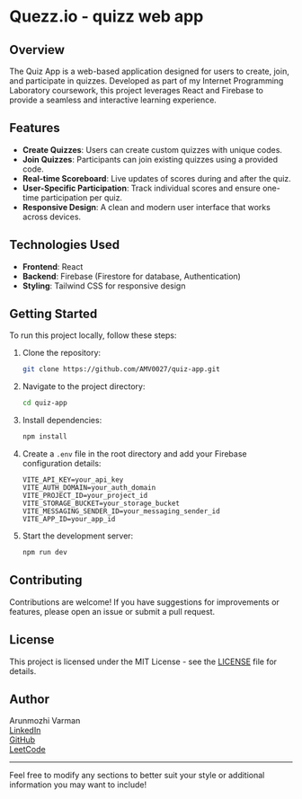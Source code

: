 # Quezz.io - quizz web app

## Overview

The Quiz App is a web-based application designed for users to create, join, and participate in quizzes. Developed as part of my Internet Programming Laboratory coursework, this project leverages React and Firebase to provide a seamless and interactive learning experience.

## Features

- **Create Quizzes**: Users can create custom quizzes with unique codes.
- **Join Quizzes**: Participants can join existing quizzes using a provided code.
- **Real-time Scoreboard**: Live updates of scores during and after the quiz.
- **User-Specific Participation**: Track individual scores and ensure one-time participation per quiz.
- **Responsive Design**: A clean and modern user interface that works across devices.

## Technologies Used

- **Frontend**: React
- **Backend**: Firebase (Firestore for database, Authentication)
- **Styling**: Tailwind CSS for responsive design

## Getting Started

To run this project locally, follow these steps:

1. Clone the repository:
   ```bash
   git clone https://github.com/AMV0027/quiz-app.git
   ```

2. Navigate to the project directory:
   ```bash
   cd quiz-app
   ```

3. Install dependencies:
   ```bash
   npm install
   ```

4. Create a `.env` file in the root directory and add your Firebase configuration details:
   ```plaintext
   VITE_API_KEY=your_api_key
   VITE_AUTH_DOMAIN=your_auth_domain
   VITE_PROJECT_ID=your_project_id
   VITE_STORAGE_BUCKET=your_storage_bucket
   VITE_MESSAGING_SENDER_ID=your_messaging_sender_id
   VITE_APP_ID=your_app_id
   ```

5. Start the development server:
   ```bash
   npm run dev
   ```

## Contributing

Contributions are welcome! If you have suggestions for improvements or features, please open an issue or submit a pull request.

## License

This project is licensed under the MIT License - see the [LICENSE](LICENSE) file for details.

## Author

Arunmozhi Varman  
[LinkedIn](https://www.linkedin.com/in/arunmozhi-varman-2565b3266/)  
[GitHub](https://github.com/AMV0027)  
[LeetCode](https://leetcode.com/u/AMV0027/)  

---

Feel free to modify any sections to better suit your style or additional information you may want to include!
